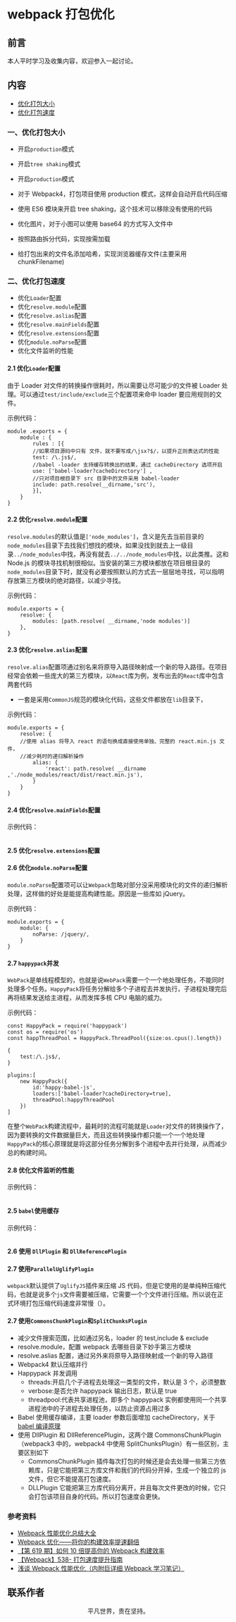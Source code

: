 # webpack 打包优化

## 前言

本人平时学习及收集内容，欢迎参入一起讨论。

## 内容

- [优化打包大小](l#一、优化打包大小)
- [优化打包速度](#二、优化打包速度)

### 一、优化打包大小

- 开启`production`模式
- 开启`tree shaking`模式
- 开启`production`模式

- 对于 Webpack4，打包项目使用 production 模式，这样会自动开启代码压缩
- 使用 ES6 模块来开启 tree shaking，这个技术可以移除没有使用的代码
- 优化图片，对于小图可以使用 base64 的方式写入文件中
- 按照路由拆分代码，实现按需加载
- 给打包出来的文件名添加哈希，实现浏览器缓存文件(主要采用 chunkFilename)

### 二、优化打包速度

- 优化`Loader`配置
- 优化`resolve.module`配置
- 优化`resolve.aslias`配置
- 优化`resolve.mainFields`配置
- 优化`resolve.extensions`配置
- 优化`module.noParse`配置
- 优化文件监听的性能

#### 2.1 优化`Loader`配置

由于 Loader 对文件的转换操作很耗时，所以需要让尽可能少的文件被 Loader 处理。可以通过`test/include/exclude`三个配置项来命中 loader 要应用规则的文件。

示例代码：

```
module .exports = {
    module : {
        rules : [{
        //如果项目源码中只有 文件，就不要写成/\jsx?$/，以提升正则表达式的性能
        test: /\.js$/,
        //babel -loader 支持缓存转换出的结果，通过 cacheDirectory 选项开启
        use: ['babel-loader?cacheDirectory'] ,
        //只对项目根目录下 src 目录中的文件采用 babel-loader
        include: path.resolve(__dirname,'src'),
        }],
    }
}
```

#### 2.2 优化`resolve.module`配置

`resolve.modules`的默认值是`['node_modules']`，含义是先去当前目录的`node_modules`目录下去找我们想找的模块，如果没找到就去上一级目录`../node_modules`中找，再没有就去`../../node_modules`中找，以此类推。这和 Node.js 的模块寻找机制很相似。当安装的第三方模块都放在项目根目录的`node_modules`目录下时，就没有必要按照默认的方式去一层层地寻找，可以指明存放第三方模块的绝对路径，以减少寻找。

示例代码：

```
module.exports = {
    resolve: {
        modules: [path.resolve( __dirname,'node modules')]
    },
}
```

#### 2.3 优化`resolve.aslias`配置

`resolve.alias`配置项通过别名来将原导入路径映射成一个新的导入路径。在项目经常会依赖一些庞大的第三方模块，以`React`库为例，发布出去的`React`库中包含两套代码

- 一套是采用`CommonJS`规范的模块化代码，这些文件都放在`lib`目录下，

示例代码：

```
module.exports = {
    resolve: {
    //使用 alias 将导入 react 的语句换成直接使用单独、完整的 react.min.js 文件，
    //减少耗时的递归解析操作
        alias: {
            'react': path.resolve( __dirname ,'./node_modules/react/dist/react.min.js'),
        }
    }
}
```

#### 2.4 优化`resolve.mainFields`配置

示例代码：

```

```

#### 2.5 优化`resolve.extensions`配置

#### 2.6 优化`module.noParse`配置

`module.noParse`配置项可以让`Webpack`忽略对部分没采用模块化的文件的递归解析处理，这样做的好处是能提高构建性能。原因是一些库如 jQuery。

示例代码：

```
module.exports = {
    module: {
        noParse: /jquery/,
    }
}
```

#### 2.7 `happypack`并发

`WebPack`是单线程模型的，也就是说`WebPack`需要一个一个地处理任务，不能同时处理多个任务。`HappyPack`将任务分解给多个子进程去并发执行，子进程处理完后再将结果发送给主进程，从而发挥多核 CPU 电脑的威力。

示例代码：

```
const HappyPack = require('happypack')
const os = require('os')
const happThreadPool = HappyPack.ThreadPool({size:os.cpus().length})

{
    test:/\.js$/,
}

plugins:[
    new HappyPack({
        id:'happy-babel-js',
        loaders:['babel-loader?cacheDirectory=true],
        threadPool:happyThreadPool
    })
]
```

在整个`WebPack`构建流程中，最耗时的流程可能就是`Loader`对文件的转换操作了，因为要转换的文件数据量巨大，而且这些转换操作都只能一个一个地处理`HappyPack`的核心原理就是将这部分任务分解到多个进程中去并行处理，从而减少总的构建时间。

#### 2.8 优化文件监听的性能

示例代码：

```

```

#### 2.5 `babel`使用缓存

示例代码：

```

```

#### 2.6 使用 `DllPlugin` 和 `DllReferencePlugin`

#### 2.7 使用`ParallelUglifyPlugin`

`webpack`默认提供了`UglifyJS`插件来压缩 JS 代码，但是它使用的是单纯种压缩代码，也就是说多个`js`文件需要被压缩，它需要一个个文件进行压缩。所以说在正式环境打包压缩代码速度非常慢（）。

#### 2.7 使用`CommonsChunkPlugin`和`SplitChunksPlugin`

- 减少文件搜索范围，比如通过另名，loader 的 test,include & exclude
- resolve.module，配置 webpack 去哪些目录下妙手第三方模块
- resolve.aslias 配置，通过另外来将原导入路径映射成一个新的导入路径
- Webpack4 默认压缩并行
- Happypack 并发调用
  - threads:开启几个子进程去处理这一类型的文件，默认是 3 个，必须整数
  - verbose:是否允许 happypack 输出日志，默认是 true
  - threadpool:代表共享进程池，即多个 happypack 实例都使用同一个共享进程池中的子进程去处理任务，以防止资源占用过多
- Babel 使用缓存编译，主要 loader 参数后面增加 cacheDirectory，关于[babel 编译原理](https://mp.weixin.qq.com/s/NRZQI-Md0dqNAGY96qsn-A)
- 使用 DllPlugin 和 DllReferencePlugin，这两个跟 CommonsChunkPlugin（webpack3 中的，webpack4 中使用 SplitChunksPlugin）有一些区别，主要区别如下
  - CommonsChunkPlugin 插件每次打包的时候还是会去处理一些第三方依赖库，只是它能把第三方库文件和我们的代码分开掉，生成一个独立的 js 文件，但它不能提高打包速度。
  - DLLPlugin 它能把第三方库代码分离开，并且每次文件更改的时候，它只会打包该项目自身的代码。所以打包速度会更快。

### 参考资料

- [Webpack 性能优化总结大全](https://mp.weixin.qq.com/s?__biz=MzI0MzIyMDM5Ng==&mid=2649825759&idx=1&sn=726279d3dfc2ea0b6ba34788517753ad&chksm=f175eb1cc602620a66821baedcb2663e393f7ae4857e8daf6d57e4c436f9a7297a555d0e4750&scene=21#wechat_redirect)
- [Webpack 优化——将你的构建效率提速翻倍](https://mp.weixin.qq.com/s/R9hyFWIvRlzHj9owa-aDjA)
- [【第 619 期】如何 10 倍提高你的 Webpack 构建效率](https://mp.weixin.qq.com/s/zy8GfmfM8tg6uiKAhItGIg)
- [【Webpack】538- 打包速度提升指南](https://mp.weixin.qq.com/s/9v5S23tzGhpHPhLFY0V-rQ)
- [浅谈 Webpack 性能优化（内附巨详细 Webpack 学习笔记）](https://juejin.im/post/5ea6ea1bf265da7bba5094e2)

## 联系作者

<div align="center">
    <p>
        平凡世界，贵在坚持。
    </p>
    <img :src="$withBase('/about/contact.png')" />
</div>
